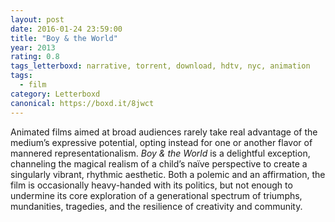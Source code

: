 ```yaml
---
layout: post 
date: 2016-01-24 23:59:00
title: "Boy & the World"
year: 2013
rating: 0.8
tags_letterboxd: narrative, torrent, download, hdtv, nyc, animation
tags:
  - film
category: Letterboxd
canonical: https://boxd.it/8jwct
---
```


Animated films aimed at broad audiences rarely take real advantage of the medium’s expressive potential, opting instead for one or another flavor of mannered representationalism. <cite>Boy &amp; the World</cite> is a delightful exception, channeling the magical realism of a child’s naïve perspective to create a singularly vibrant, rhythmic aesthetic. Both a polemic and an affirmation, the film is occasionally heavy-handed with its politics, but not enough to undermine its core exploration of a generational spectrum of triumphs, mundanities, tragedies, and the resilience of creativity and community.